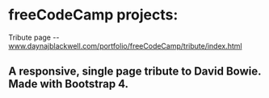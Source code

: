 # freeCodeCamp projects:

Tribute page -- www.daynajblackwell.com/portfolio/freeCodeCamp/tribute/index.html

A responsive, single page tribute to David Bowie.  Made with Bootstrap 4.
------------------------------------------------------------------------------------
